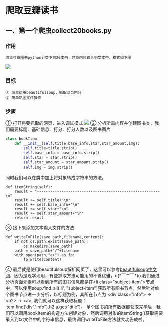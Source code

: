 # 爬取豆瓣读书
## 一、第一个爬虫collect20books.py
### 作用
	收集豆瓣图书python分类下前20本书，并将内容输入到文本中，格式如下图
![](http://p09g2sw3y.bkt.clouddn.com/python_spider_1_0.png)
### 目标
	① 简单运用beautifulsoup，抓取网页内容
	② 简单巩固文件操作
### 步骤
① 打开将要抓取的网页，进入调试模式
![](http://p09g2sw3y.bkt.clouddn.com/spider_1_1.jpg)
② 分析所需内容并创建图书类，我们需要标题、基础信息、打分、打分人数以及图书图片

```python
class bookItem:
    def __init__(self,title,base_info,star,star_amount,img):
        self.title=title.strip()
        self.base_info = base_info.strip()
        self.star = star.strip()
        self.star_amount = star_amount.strip()
        self.img = img.strip()
```

同时我们可以在类中加上将对象转成字符串的方法。

```
def itemString(self):
    result = "-------------------------------------------------------\n"
    result += self.title+"\n"
    result += self.base_info+"\n"
    result += self.star+"\n"
    result += self.star_amount+"\n"
    return result
```
③ 接下来添加文本输入文件的方法
```
def writeToFile(save_path,filename,content):
    if not os.path.exists(save_path):
        os.makedirs(save_path)
    path = save_path+"/"+filename
    with open(path,"a+") as fp:
        fp.write(content)
```
④ 最后就是使用beautifulsoup解析网页了，这里可以参考[beautifulsoup中文网](https://www.crummy.com/software/BeautifulSoup/bs4/doc/index.zh.html)，因为是现学现用，有些抓取方法可能用的不够优雅，o(\*￣︶￣\*)o
我们通过分析页面元素可以看到所有的图书信息都是在&lt;li class="subject-item"&gt;节点中，可以使用soup.find_all('li', "subject-item")获取所有图书节点，然后针对单个图书节点进一步分析，以标题为例，其所在节点为 &lt;div class="info"&gt; → &lt;h2&gt; → &lt;a&gt;, 我们就可以这样获取标题：item.find('div',"info").h2.a.get("title")。
单个图书的所有数据都获取完毕后，我们可以调用bookItem的构造方法创建对象，然后调用对象的itemString()获取需要录入到txt文件中的字符串信息，最终调用writeToFile方法就大功告成啦。
